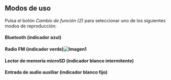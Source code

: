 ## Modos de uso

Pulsa el botón *Cambio de función (2)* para seleccionar uno de los siguientes modos de reproducción:

#### Bluetooth (indicador azul)
#### Radio FM (indicador verde)![Imagen1](http://static.energysistem.com/images/manuals/42797/5a830406893ac.jpg)
#### Lector de memoria microSD (indicador blanco intermitente)
#### Entrada de audio auxiliar (indicador blanco fijo)
